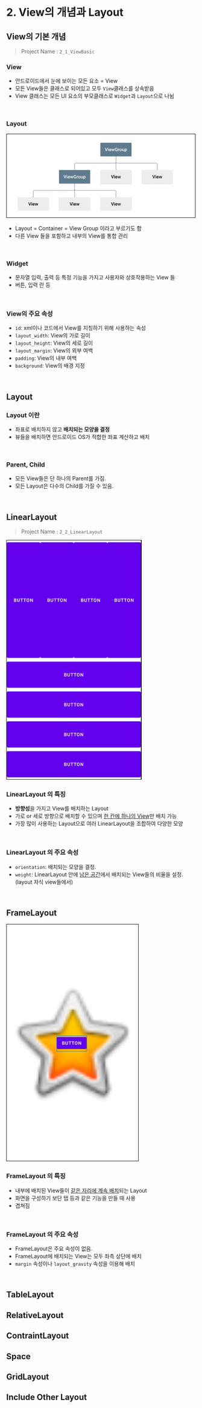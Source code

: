 # 2. View의 개념과 Layout

## View의 기본 개념

>   Project Name : `2_1_ViewBasic`

### View 

-   안드로이드에서 눈에 보이는 모든 요소 = View
-   모든 View들은 클래스로 되어있고 모두 `View`클래스를 상속받음
-   View 클래스는 모든 UI 요소의 부모클래스로 `Widget`과 `Layout`으로 나뉨

<br>

### Layout

![image-20201220192515841](img/2.%20View%EC%9D%98%20%EA%B0%9C%EB%85%90%EA%B3%BC%20Layout/image-20201220192515841.png)

-   Layout = Container = View Group 이라고 부르기도 함
-   다른 View 들을 포함하고 내부의 View를 통합 관리

<br>

### Widget

-   문자열 입력, 출력 등 특정 기능을 가지고 사용자와 상호작용하는 View 들
-   버튼, 입력 란 등

<br>

### View의 주요 속성

-   `id`: xml이나 코드에서 View를 지칭하기 위해 사용하는 속성
-   `layout_width`: View의 가로 길이
-   `layout_height`: View의 세로 길이
-   `layout_margin`: View의 외부 여백
-   `padding`: View의 내부 여백
-   `background`: View의 배경 지정

<br>

## Layout

### Layout 이란

-   좌표로 배치하지 않고 **배치되는 모양을 결정**
-   뷰들을 배치하면 안드로이드 OS가 적합한 좌표 계산하고 배치

<br>

### Parent, Child

-   모든 View들은 단 하나의 Parent를 가짐.
-   모든 Layout은 다수의 Child를 가질 수 있음.

<br>

## LinearLayout

>   Project Name : `2_2_LinearLayout`

![image-20201220202449099](img/2.%20View%EC%9D%98%20%EA%B0%9C%EB%85%90%EA%B3%BC%20Layout/image-20201220202449099.png)

### LinearLayout 의 특징

-   **방향성**을 가지고 View를 배치하는 Layout
-   가로 or 세로 방향으로 배치할 수 있으며 <u>한 칸에 하나의 View</u>만 배치 가능
-   가장 많이 사용하는 Layout으로 여러 LinearLayout을 조합하여 다양한 모양

<br>

### LinearLayout 의 주요 속성

-   `orientation`: 배치되는 모양을 결정.
-   `weight`: LinearLayout 안에 <u>남은 공간</u>에서 배치되는 View들의 비율을 설정. (layout 자식 view들에서)

<br>

## FrameLayout

![image-20201220203134690](img/2.%20View%EC%9D%98%20%EA%B0%9C%EB%85%90%EA%B3%BC%20Layout/image-20201220203134690.png)

### FrameLayout 의 특징

-   내부에 배치된 View들이 <u>같은 자리에 계속 배치</u>되는 Layout
-   화면을 구성하기 보단 탭 등과 같은 기능을 만들 때 사용
-   겹쳐짐

<br>

### FrameLayout 의 주요 속성

-   FrameLayout은 주요 속성이 없음.
-   FrameLayout에 배치되는 View는 모두 좌측 상단에 배치
-   `margin` 속성이나 `layout_gravity` 속성을 이용해 배치

<br>

## TableLayout



## RelativeLayout



## ContraintLayout



## Space



## GridLayout



## Include Other Layout




